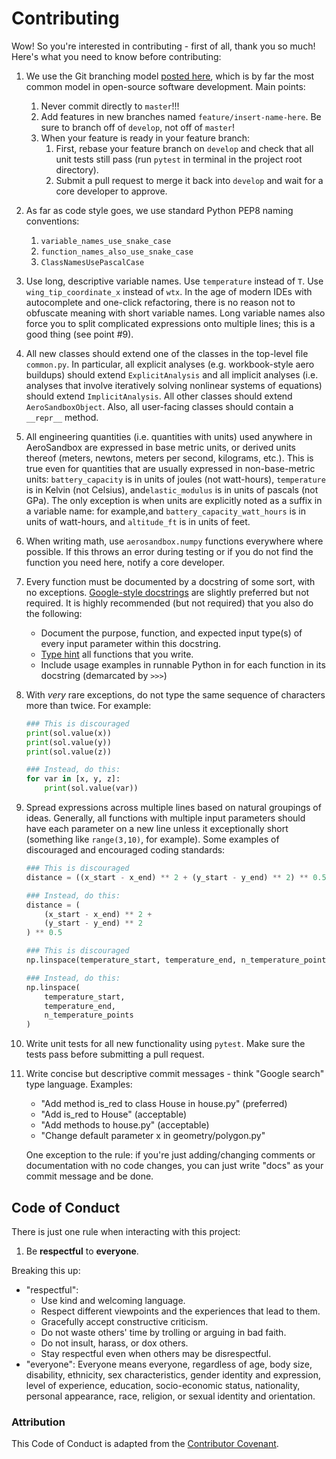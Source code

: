 # Contributing

Wow! So you're interested in contributing - first of all, thank you so much! Here's what you need to know before contributing:

1. We use the Git branching model [posted here](https://nvie.com/posts/a-successful-git-branching-model/), which is by far the most common model in open-source software development. Main points:

      1. Never commit directly to `master`!!!
      2. Add features in new branches named `feature/insert-name-here`. Be sure to branch off of `develop`, not off of `master`!
      3. When your feature is ready in your feature branch:
          1. First, rebase your feature branch on `develop` and check that all unit tests still pass (run `pytest` in terminal in the project root directory).
          2. Submit a pull request to merge it back into `develop` and wait for a core developer to approve.

2. As far as code style goes, we use standard Python PEP8 naming conventions:

      1. `variable_names_use_snake_case`
      2. `function_names_also_use_snake_case`
      3. `ClassNamesUsePascalCase`

3. Use long, descriptive variable names. Use `temperature` instead of `T`. Use `wing_tip_coordinate_x` instead of `wtx`. In the age of modern IDEs with autocomplete and one-click refactoring, there is no reason not to obfuscate meaning with short variable names. Long variable names also force you to split complicated expressions onto multiple lines; this is a good thing (see point #9).

4. All new classes should extend one of the classes in the top-level file `common.py`. In particular, all explicit analyses (e.g. workbook-style aero buildups) should extend `ExplicitAnalysis` and all implicit analyses (i.e. analyses that involve iteratively solving nonlinear systems of equations) should extend `ImplicitAnalysis`. All other classes should extend `AeroSandboxObject`. Also, all user-facing classes should contain a `__repr__` method.

5. All engineering quantities (i.e. quantities with units) used anywhere in AeroSandbox are expressed in base metric units, or derived units thereof (meters, newtons, meters per second, kilograms, etc.). This is true even for quantities that are usually expressed in non-base-metric units: `battery_capacity` is in units of joules (not watt-hours), `temperature` is in Kelvin (not Celsius), and`elastic_modulus` is in units of pascals (not GPa). The only exception is when units are explicitly noted as a suffix in a variable name: for example,and `battery_capacity_watt_hours` is in units of watt-hours, and `altitude_ft` is in units of feet.

6. When writing math, use `aerosandbox.numpy` functions everywhere where possible. If this throws an error during testing or if you do not find the function you need here, notify a core developer.

7. Every function must be documented by a docstring of some sort, with no exceptions. [Google-style docstrings](https://sphinxcontrib-napoleon.readthedocs.io/en/latest/example_google.html) are slightly preferred but not required. It is highly recommended (but not required) that you also do the following:
   
    * Document the purpose, function, and expected input type(s) of every input parameter within this docstring. 
    * [Type hint](https://realpython.com/lessons/type-hinting/) all functions that you write.
    * Include usage examples in runnable Python in for each function in its docstring (demarcated by `>>>`) 
    
8. With *very* rare exceptions, do not type the same sequence of characters more than twice. For example:

    ``` python
    ### This is discouraged
    print(sol.value(x))
    print(sol.value(y))
    print(sol.value(z))
    
    ### Instead, do this:
    for var in [x, y, z]:
    	print(sol.value(var))
    ```

9. Spread expressions across multiple lines based on natural groupings of ideas. Generally, all functions with multiple input parameters should have each parameter on a new line unless it exceptionally short (something like `range(3,10)`, for example). Some examples of discouraged and encouraged coding standards:

    ```python
    ### This is discouraged
    distance = ((x_start - x_end) ** 2 + (y_start - y_end) ** 2) ** 0.5
    
    ### Instead, do this:
    distance = (
    	(x_start - x_end) ** 2 +
    	(y_start - y_end) ** 2
    ) ** 0.5
    ```
    
    ```python
    ### This is discouraged
    np.linspace(temperature_start, temperature_end, n_temperature_points)
    
    ### Instead, do this:
    np.linspace(
        temperature_start,
        temperature_end,
        n_temperature_points
    )
    ```

10. Write unit tests for all new functionality using `pytest`. Make sure the tests pass before submitting a pull request.

11. Write concise but descriptive commit messages - think "Google search" type language. Examples:

    * "Add method is_red to class House in house.py" (preferred) 
    * "Add is_red to House" (acceptable)
    * "Add methods to house.py" (acceptable)
    * "Change default parameter x in geometry/polygon.py"
    
    One exception to the rule: if you're just adding/changing comments or documentation with no code changes, you can just write "docs" as your commit message and be done.

## Code of Conduct

There is just one rule when interacting with this project:

1. Be **respectful** to **everyone**.

Breaking this up:

* "respectful": 
	* Use kind and welcoming language. 
	* Respect different viewpoints and the experiences that lead to them. 
	* Gracefully accept constructive criticism. 
	* Do not waste others' time by trolling or arguing in bad faith.
	* Do not insult, harass, or dox others.
    * Stay respectful even when others may be disrespectful.
* "everyone": Everyone means everyone, regardless of age, body
	size, disability, ethnicity, sex characteristics, gender identity and expression,
	level of experience, education, socio-economic status, nationality, personal
	appearance, race, religion, or sexual identity and orientation.

### Attribution

This Code of Conduct is adapted from the [Contributor Covenant](https://www.contributor-covenant.org/version/1/4/code-of-conduct.html).